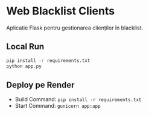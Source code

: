 # Web Blacklist Clients

Aplicatie Flask pentru gestionarea clienților în blacklist.

## Local Run
```bash
pip install -r requirements.txt
python app.py
```

## Deploy pe Render
- Build Command: `pip install -r requirements.txt`
- Start Command: `gunicorn app:app`

